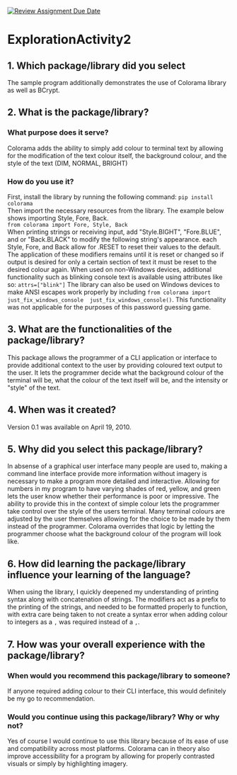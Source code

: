 [![Review Assignment Due Date](https://classroom.github.com/assets/deadline-readme-button-24ddc0f5d75046c5622901739e7c5dd533143b0c8e959d652212380cedb1ea36.svg)](https://classroom.github.com/a/kCrKdl4V)
# ExplorationActivity2

## 1. Which package/library did you select

The sample program additionally demonstrates the use of Colorama library as well as BCrypt. 

## 2. What is the package/library?
### What purpose does it serve?
Colorama adds the ability to simply add colour to terminal text by allowing for the modification of the text colour itself, the background colour, and the style of the text (DIM, NORMAL, BRIGHT) 
### How do you use it?
First, install the library by running the following command: ``pip install colorama``      
Then import the necessary resources from the library. The example below shows importing Style, Fore, Back.  
```from colorama import Fore, Style, Back```  
When printing strings or receiving input, add "Style.BIGHT", "Fore.BLUE", and or "Back.BLACK" to modify the following string's appearance. each Style, Fore, and Back allow for .RESET to reset their values to the default. The application of these modifiers remains until it is reset or changed so if output is desired for only a certain section of text it must be reset to the desired colour again.  When used on non-Windows devices, additional functionality such as blinking console text is available using attributes like so:  ``attrs=["blink"]``  The library can also be used on Windows devices to make ANSI escapes work properly by including ``from colorama import just_fix_windows_console  just_fix_windows_console()``. This functionality was not applicable for the purposes of this password guessing game. 
## 3. What are the functionalities of the package/library?
This package allows the programmer of a CLI application or interface to provide additional context to the user by providing coloured text output to the user. It lets the programmer decide what the background colour of the terminal will be, what the colour of the text itself will be, and the intensity or "style" of the text. 
## 4. When was it created?
Version 0.1 was available on April 19, 2010. 
## 5. Why did you select this package/library?
In absense of a graphical user interface many people are used to, making a command line interface provide more information without imagery is necessary to make a program more detailed and interactive. Allowing for numbers in my program to have varying shades of red, yellow, and green lets the user know whether their performance is poor or impressive. The ability to provide this in the context of simple colour lets the programmer take control over the style of the users terminal. Many terminal colours are adjusted by the user themselves allowing for the choice to be made by them instead of the programmer. Colorama overrides that logic by letting the programmer choose what the background colour of the program will look like. 
## 6. How did learning the package/library influence your learning of the language?
When using the library, I quickly deepened my understanding of printing syntax along with concatenation of strings. The modifiers act as a prefix to the printing of the strings, and needed to be formatted properly to function, with extra care being taken to not create a syntax error when adding colour to integers as a ``,`` was required instead of a ``,``. 
## 7. How was your overall experience with the package/library?
### When would you recommend this package/library to someone?
If anyone required adding colour to their CLI interface, this would definitely be my go to recommendation. 
### Would you continue using this package/library? Why or why not?
Yes of course I would continue to use this library because of its ease of use and compatibility across most platforms. Colorama can in theory also improve accessibility for a program by allowing for properly contrasted visuals or simply by highlighting imagery.  
